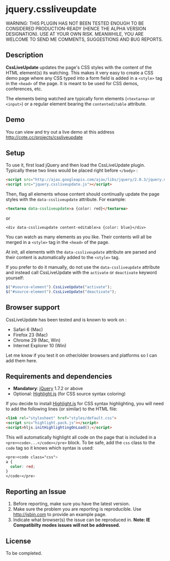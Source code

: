 jquery.cssliveupdate
====================

WARNING: THIS PLUGIN HAS NOT BEEN TESTED ENOUGH TO BE CONSIDERED PRODUCTION-READY (HENCE THE ALPHA VERSION DESIGNATION). USE AT YOUR OWN RISK. MEANWHILE, YOU ARE WELCOME TO SEND ME COMMENTS, SUGGESTIONS AND BUG REPORTS.

## Description

**CssLiveUpdate** updates the page's CSS styles with the content of the HTML element(s) its watching. This makes it very easy to create a CSS demo page where any CSS typed into a form field is added in a `<style>` tag in the `<head>` of the page. It is meant to be used for CSS demos, conferences, etc.

The elements being watched are typically form elements (`<textarea>` or `<input>`) or a regular element bearing the `contenteditable` attribute.

## Demo

You can view and try out a live demo at this address http://cote.cc/projects/cssliveupdate

## Setup

To use it, first load jQuery and then load the CssLiveUpdate plugin. Typically these two lines would be placed right before `</body>` :

```html
<script src="http://ajax.googleapis.com/ajax/libs/jquery/2.0.3/jquery.min.js"></script>
<script src="jquery.cssliveupdate.js"></script>
```

Then, flag all elements whose content should continually update the page styles with the `data-cssliveupdate` attribute. For example: 

```html
<textarea data-cssliveupdate>a {color: red}</textarea> 
```

or

```
<div data-cssliveupdate content-editable>a {color: blue}</div>
```

You can watch as many elements as you like. Their contents will all be merged in a `<style>` tag in the `<head>` of the page.
 
At init, all elements with the `data-cssliveupdate` attribute are parsed and their content is automatically added to the `<style>` tag.

If you prefer to do it manually, do not use the `data-cssliveupdate` attribute and instead call CssLiveUpdate with the `activate` or `deactivate` keyword yourself:

```javascript
$("#source-element").CssLiveUpdate("activate");
$("#source-element").CssLiveUpdate("deactivate");
```

## Browser support

CssLiveUpdate has been tested and is known to work on : 

* Safari 6 (Mac)
* Firefox 23 (Mac)
* Chrome 29 (Mac, Win)
* Internet Explorer 10 (Win)

Let me know if you test it on other/older browsers and platforms so I can add them here.

## Requirements and dependencies

* **Mandatory**: [jQuery](http://jquery.com/) 1.7.2 or above
* Optional: [Highlight.js](http://softwaremaniacs.org/soft/highlight/en/) (for CSS source syntax coloring)

If you decide to install [Highlight.js](http://softwaremaniacs.org/soft/highlight/en/) for CSS syntax highlighting, you will need to add the following lines (or similar) to the HTML file:

```html
<link rel="stylesheet" href="styles/default.css">
<script src="highlight.pack.js"></script>
<script>hljs.initHighlightingOnLoad();</script>
```

This will automatically highlight all code on the page that is included in a  `<pre><code>...</code></pre>` block. To be safe, add the `css` class to the `code` tag so it knows which syntax is used:

```css
<pre><code class="css">
a { 
  color: red; 
}
</code></pre>
```

## Reporting an Issue

1. Before reporting, make sure you have the latest version.
2. Make sure the problem you are reporting is reproducible. Use http://jsbin.com to provide an example page.
3. Indicate what browser(s) the issue can be reproduced in. **Note: IE Compatibilty modes issues will not be addressed.**

## License

To be completed.
